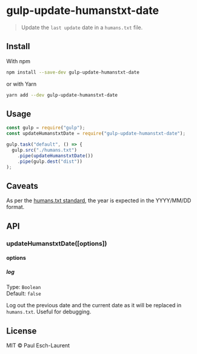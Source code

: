 # gulp-update-humanstxt-date

> Update the `last update` date in a `humans.txt` file.

## Install

With npm
```sh
npm install --save-dev gulp-update-humanstxt-date
```

or with Yarn
```sh
yarn add --dev gulp-update-humanstxt-date
```


## Usage

```js
const gulp = require("gulp");
const updateHumanstxtDate = require("gulp-update-humanstxt-date");

gulp.task("default", () => {
  gulp.src("./humans.txt")
    .pipe(updateHumanstxtDate())
    .pipe(gulp.dest("dist"))
);
```

## Caveats

As per the [humans.txt standard](http://humanstxt.org/Standard.html), the year is expected in the YYYY/MM/DD format.

## API

### updateHumanstxtDate([options])

#### options

##### log

Type: `Boolean`<br>
Default: `false`

Log out the previous date and the current date as it will be replaced in `humans.txt`. Useful for debugging.


## License

MIT © Paul Esch-Laurent
